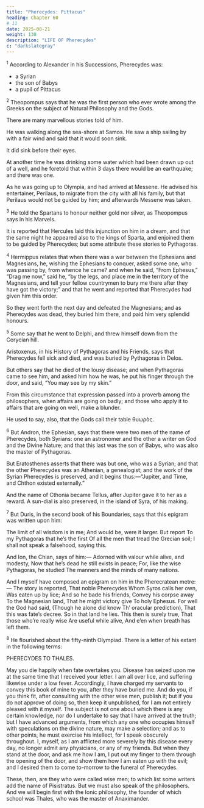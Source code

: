 ```yaml
---
title: "Pherecydes: Pittacus"
heading: Chapter 60
# 11
date: 2025-08-21
weight: 130
description: "LIFE OF Pherecydes"
c: "darkslategray"
---
```



<sup>1</sup> According to Alexander in his Successions, Pherecydes was:
- a Syrian
- the son of Babys
- a pupil of Pittacus


<sup>2</sup> Theopompus says that he was the first person who ever wrote among the Greeks on the subject of Natural Philosophy and the Gods. 

There are many marvellous stories told of him. 

He was walking along the sea-shore at Samos. He saw a ship sailing by with a fair wind and said that it would soon sink.

It did sink before their eyes.

At another time he was drinking some water which had been drawn up out of a well, and he foretold that within 3 days there would be an earthquake; and there was one.

As he was going up to Olympia, and had arrived at Messene. He advised his entertainer, Perilaus, to migrate from the city with all his family, but that Perilaus would not be guided by him; and afterwards Messene was taken.


<sup>3</sup> He told the Spartans to honour neither gold nor silver, as Theopompus says in his Marvels.

It is reported that Hercules laid this injunction on him in a dream, and that the same night he appeared also to the kings of Sparta, and enjoined them to be guided by Pherecydes; but some attribute these stories to Pythagoras.


<sup>4</sup> Hermippus relates that when there was a war between the Ephesians and Magnesians, he, wishing the Ephesians to conquer, asked some one, who was passing by, from whence he came? and when he said, “From Ephesus,” “Drag me now,” said he, “by the legs, and place me in the territory of the Magnesians, and tell your fellow countrymen to bury me there after they have got the victory;” and that he went and reported that Pherecydes had given him this order. 

So they went forth the next day and defeated the Magnesians; and as Pherecydes was dead, they buried him there, and paid him very splendid honours.


<sup>5</sup> Some say that he went to Delphi, and threw himself down from the Corycian hill.

Aristoxenus, in his History of Pythagoras and his Friends, says that Pherecydes fell sick and died, and was buried by Pythagoras in Delos.

But others say that he died of the lousy disease; and when Pythagoras came to see him, and asked him how he was, he put his finger through the door, and said, “You may see by my skin.” 

From this circumstance that expression passed into a proverb among the philosophers, when affairs are going on badly; and those who apply it to affairs that are going on well, make a blunder. 

He used to say, also, that the Gods call their table θυωρὸς.


<sup>6</sup> But Andron, the Ephesian, says that there were two men of the name of Pherecydes, both Syrians: one an astronomer and the other a writer on God and the Divine Nature; and that this last was the son of Babys, who was also the master of Pythagoras. 

But Eratosthenes asserts that there was but one, who was a Syrian; and that the other Pherecydes was an Athenian, a genealogist; and the work of the Syrian Pherecydes is preserved, and it begins thus:—“Jupiter, and Time, and Chthon existed externally.” 

And the name of Cthonia became Tellus, after Jupiter gave it to her as a reward. A sun-dial is also preserved, in the island of Syra, of his making.


<sup>7</sup> But Duris, in the second book of his Boundaries, says that this epigram was written upon him:

The limit of all wisdom is in me;
And would be, were it larger. But report
To my Pythagoras that he’s the first
Of all the men that tread the Grecian soil;
I shall not speak a falsehood, saying this.

And Ion, the Chian, says of him:—
Adorned with valour while alive, and modesty,
Now that he’s dead he still exists in peace;
For, like the wise Pythagoras, he studied
The manners and the minds of many nations.

And I myself have composed an epigram on him in the Pherecratean metre:—
The story is reported,
That noble Pherecydes
Whom Syros calls her own,
Was eaten up by lice;
And so he bade his friends,
Convey his corpse away
To the Magnesian land,
That he might victory give
To holy Ephesus.
For well the God had said,
(Though he alone did know
Th’ oracular prediction),
That this was fate’s decree.
So in that land he lies.
This then is surely true,
That those who’re really wise
Are useful while alive,
And e’en when breath has left them.


<sup>8</sup> He flourished about the fifty-ninth Olympiad. There is a letter of his extant in the following terms:


PHERECYDES TO THALES.

May you die happily when fate overtakes you. Disease has seized upon me at the same time that I received your letter. I am all over lice, and suffering likewise under a low fever. Accordingly, I have charged my servants to convey this book of mine to you, after they have buried me. And do you, if you think fit, after consulting with the other wise men, publish it; but if you do not approve of doing so, then keep it unpublished, for I am not entirely pleased with it myself. The subject is not one about which there is any certain knowledge, nor do I undertake to say that I have arrived at the truth; but I have advanced arguments, from which any one who occupies himself with speculations on the divine nature, may make a selection; and as to other points, he must exercise his intellect, for I speak obscurely throughout. I, myself, as I am afflicted more severely by this disease every day, no longer admit any physicians, or any of my friends. But when they stand at the door, and ask me how I am, I put out my finger to them through the opening of the door, and show them how I am eaten up with the evil; and I desired them to come to-morrow to the funeral of Pherecydes.

These, then, are they who were called wise men; to which list some writers add the name of Pisistratus. But we must also speak of the philosophers. And we will begin first with the Ionic philosophy, the founder of which school was Thales, who was the master of Anaximander.


